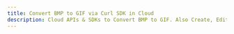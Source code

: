 ---title: Convert BMP to GIF via Curl SDK in Clouddescription: Cloud APIs & SDKs to Convert BMP to GIF. Also Create, Edit & Render Microsoft Word & OpenOffice documents in the Cloud.---